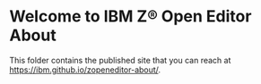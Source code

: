 # Welcome to IBM Z® Open Editor About

This folder contains the published site that you can reach at <https://ibm.github.io/zopeneditor-about/>.
